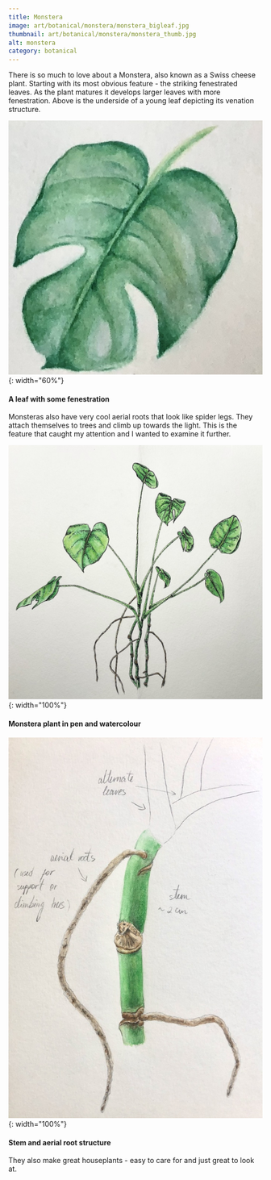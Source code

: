 ```yaml
---
title: Monstera
image: art/botanical/monstera/monstera_bigleaf.jpg
thumbnail: art/botanical/monstera/monstera_thumb.jpg
alt: monstera
category: botanical
---
```


There is so much to love about a Monstera, also known as a Swiss cheese plant. Starting with its most obvious feature -  the striking fenestrated leaves. As the plant matures it develops larger leaves with more fenestration. Above is the underside of a young leaf depicting its venation structure.

![monstera leaf](./assets/img/art/botanical/monstera/monstera_smallleaf.jpg){: width="60%"}

#### A leaf with some fenestration

Monsteras also have very cool aerial roots that look like spider legs. They attach themselves to trees and climb up towards the light. This is the feature that caught my attention and I wanted to examine it further.

![monstera](./assets/img/art/botanical/monstera/monstera.jpg){: width="100%"}

#### Monstera plant in pen and watercolour

![monstera annotation](./assets/img/art/botanical/monstera/monstera_roots.jpg){: width="100%"}

#### Stem and aerial root structure

They also make great houseplants - easy to care for and just great to look at.
